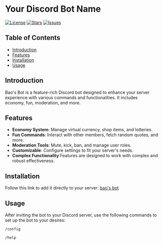 # Your Discord Bot Name

[![License](https://img.shields.io/github/license/Jamie1030Games/baosbot.svg)](LICENSE)
[![Stars](https://img.shields.io/github/stars/your-username/your-repo.svg)](https://github.com/Jamie1030Games/baosbot/stargazers)
[![Issues](https://img.shields.io/github/issues/your-username/your-repo.svg)](https://github.com/Jamie1030Games/baosbot/issues)

## Table of Contents
- [Introduction](#introduction)
- [Features](#features)
- [Installation](#installation)
- [Usage](#usage)

## Introduction
Bao's Bot is a feature-rich Discord bot designed to enhance your server experience with various commands and functionalities. It includes economy, fun, moderation, and more.

## Features
- **Economy System**: Manage virtual currency, shop items, and lotteries.
- **Fun Commands**: Interact with other members, fetch random quotes, and more.
- **Moderation Tools**: Mute, kick, ban, and manage user roles.
- **Customizable**: Configure settings to fit your server's needs.
- **Complex Functionality** Features are designed to work with complex and robust effectiveness.

## Installation
Follow this link to add it directly to your server: [bao's bot](https://discord.com/oauth2/authorize?client_id=1265503838295818270&permissions=8)

## Usage
After inviting the bot to your Discord server, use the following commands to set up the bot to your desires:
```
/config

/help
```
